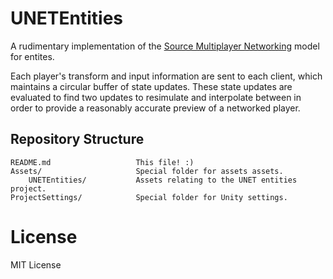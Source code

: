 # UNETEntities

A rudimentary implementation of the [Source Multiplayer Networking][srcnet] model for entites.

Each player's transform and input information are sent to each client, which
maintains a circular buffer of state updates. These state updates are evaluated
to find two updates to resimulate and interpolate between in order to provide
a reasonably accurate preview of a networked player.

[srcnet]:https://developer.valvesoftware.com/wiki/Source_Multiplayer_Networking

## Repository Structure

```
README.md                   This file! :)
Assets/                     Special folder for assets assets.
    UNETEntities/           Assets relating to the UNET entities project.
ProjectSettings/            Special folder for Unity settings.
```

# License

MIT License
